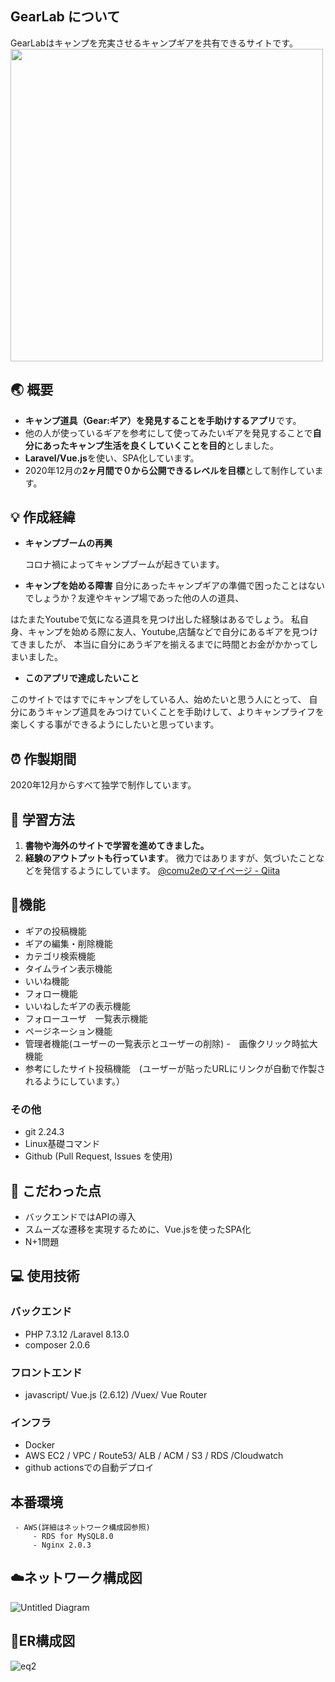 ## GearLab について

GearLabはキャンプを充実させるキャンプギアを共有できるサイトです。
<img src="https://user-images.githubusercontent.com/5231283/106913101-00e0bf00-6747-11eb-8499-d7fa8046f721.gif" width="500" height="500" />
## :earth_asia: 概要

- **キャンプ道具（Gear:ギア）を発見することを手助けするアプリ**です。
- 他の人が使っているギアを参考にして使ってみたいギアを発見することで**自分にあったキャンプ生活を良くしていくことを目的**としました。
- **Laravel/Vue.js**を使い、SPA化しています。
- 2020年12月の**2ヶ月間で０から公開できるレベルを目標**として制作しています。

## :bulb: 作成経緯


- **キャンプブームの再興**

   コロナ禍によってキャンプブームが起きています。
   
- **キャンプを始める障害**
自分にあったキャンプギアの準備で困ったことはないでしょうか？友達やキャンプ場であった他の人の道具、 
 
 はたまたYoutubeで気になる道具を見つけ出した経験はあるでしょう。
 私自身、キャンプを始める際に友人、Youtube,店舗などで自分にあるギアを見つけてきましたが、
 本当に自分にあうギアを揃えるまでに時間とお金がかかってしまいました。 
   
 - **このアプリで達成したいこと**

 このサイトではすでにキャンプをしている人、始めたいと思う人にとって、
 自分にあうキャンプ道具をみつけていくことを手助けして、よりキャンプライフを
 楽しくする事ができるようにしたいと思っています。



## :alarm_clock: 作製期間

2020年12月からすべて独学で制作しています。

## :notebook: 学習方法

1. **書物や海外のサイトで学習を進めてきました。**
2. **経験のアウトプットも行っています**。
  微力ではありますが、気づいたことなどを発信するようにしています。
    [@comu2eのマイページ - Qiita](https://qiita.com/comu2e)


## :wrench:機能

- ギアの投稿機能
- ギアの編集・削除機能
- カテゴリ検索機能
- タイムライン表示機能
- いいね機能　
- フォロー機能
- いいねしたギアの表示機能
- フォローユーザ　一覧表示機能
- ページネーション機能
- 管理者機能(ユーザーの一覧表示とユーザーの削除)
-　画像クリック時拡大機能
- 参考にしたサイト投稿機能　(ユーザーが貼ったURLにリンクが自動で作製されるようにしています。）
### その他

- git 2.24.3
- Linux基礎コマンド
- Github (Pull Request, Issues を使用)

## :rainbow: こだわった点
- バックエンドではAPIの導入
- スムーズな遷移を実現するために、Vue.jsを使ったSPA化
- N+1問題

## :computer: 使用技術
 ### バックエンド
  - PHP 7.3.12 /Laravel 8.13.0
  - composer 2.0.6
 ### フロントエンド
        
  - javascript/ Vue.js (2.6.12) /Vuex/ Vue Router 
 
 ### インフラ 

  - Docker  
  - AWS EC2 / VPC / Route53/ ALB / ACM / S3 / RDS /Cloudwatch
  - github actionsでの自動デプロイ
  
 ## 本番環境
 
     - AWS(詳細はネットワーク構成図参照)
         - RDS for MySQL8.0
         - Nginx 2.0.3


 
 ## :cloud:ネットワーク構成図

![Untitled Diagram](https://user-images.githubusercontent.com/5231283/106886891-c156aa80-6727-11eb-826c-4f68100a5a9b.jpg)

## :straight_ruler:ER構成図
![eq2](https://user-images.githubusercontent.com/5231283/106887394-70938180-6728-11eb-9ec0-bf58d969a985.png)
